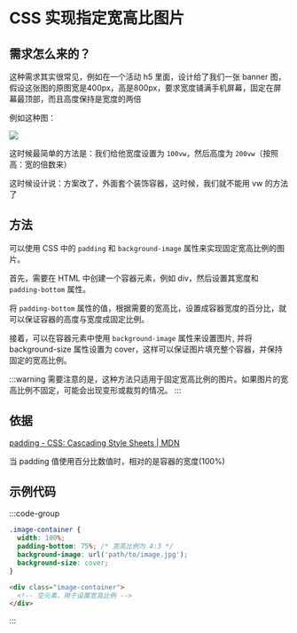 # CSS 实现指定宽高比图片

## 需求怎么来的？

这种需求其实很常见，例如在一个活动 h5 里面，设计给了我们一张 banner 图，假设这张图的原图宽是400px，高是800px，要求宽度铺满手机屏幕，固定在屏幕最顶部，而且高度保持是宽度的两倍

例如这种图：

![](https://cjpark-1304138896.cos.ap-guangzhou.myqcloud.com/blog_img/img_head@3x%204.png)

这时候最简单的方法是：我们给他宽度设置为 `100vw`，然后高度为 `200vw`（按照高：宽的倍数来）

这时候设计说：方案改了，外面套个装饰容器，这时候，我们就不能用 vw 的方法了

## 方法

可以使用 CSS 中的 `padding` 和 `background-image` 属性来实现固定宽高比例的图片。

首先，需要在 HTML 中创建一个容器元素，例如 div，然后设置其宽度和 `padding-bottom` 属性。

将 `padding-bottom` 属性的值，根据需要的宽高比，设置成容器宽度的百分比，就可以保证容器的高度与宽度成固定比例。

接着，可以在容器元素中使用 `background-image` 属性来设置图片, 并将 background-size 属性设置为 cover，这样可以保证图片填充整个容器，并保持固定的宽高比例。

:::warning
需要注意的是，这种方法只适用于固定宽高比例的图片。如果图片的宽高比例不固定，可能会出现变形或裁剪的情况。
:::

## 依据

[padding - CSS: Cascading Style Sheets | MDN](https://developer.mozilla.org/en-US/docs/Web/CSS/padding#syntax)

当 padding 值使用百分比数值时，相对的是容器的宽度(100%)

## 示例代码

:::code-group
```css [index.css]
.image-container {
  width: 100%;
  padding-bottom: 75%; /* 宽高比例为 4:3 */
  background-image: url('path/to/image.jpg');
  background-size: cover;
}
```

```html [index.html]
<div class="image-container">
  <!-- 空元素，用于设置宽高比例 -->
</div>
```
:::